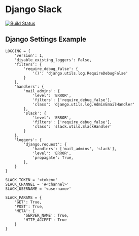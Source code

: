 # Django Slack
[![Build
Status](https://travis-ci.org/prontodev/django-slack.svg?branch=master)](https://travis-ci.org/prontodev/django-slack)

## Django Settings Example

```
LOGGING = {
    'version': 1,
    'disable_existing_loggers': False,
    'filters': {
        'require_debug_false': {
            '()': 'django.utils.log.RequireDebugFalse'
        }
    },
    'handlers': {
        'mail_admins': {
            'level': 'ERROR',
            'filters': ['require_debug_false'],
            'class': 'django.utils.log.AdminEmailHandler'
        },
        'slack': {
            'level': 'ERROR',
            'filters': ['require_debug_false'],
            'class': 'slack.utils.SlackHandler'
        }
    },
    'loggers': {
        'django.request': {
            'handlers': ['mail_admins', 'slack'],
            'level': 'ERROR',
            'propagate': True,
        },
    }
}
```

```
SLACK_TOKEN = '<token>'
SLACK_CHANNEL = '#<channel>'
SLACK_USERNAME = '<username>'

SLACK_PARAMS = {
    'GET': True,
    'POST': True,
    'META': {
        'SERVER_NAME': True,
        'HTTP_ACCEPT': True
    }
}
```
